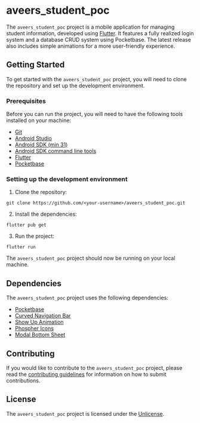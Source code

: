 # aveers_student_poc

The `aveers_student_poc` project is a mobile application for managing student information, developed using [Flutter](https://flutter.dev/). It features a fully realized login system and a database CRUD system using Pocketbase. The latest release also includes simple animations for a more user-friendly experience.

## Getting Started

To get started with the `aveers_student_poc` project, you will need to clone the repository and set up the development environment.

### Prerequisites

Before you can run the project, you will need to have the following tools installed on your machine:

- [Git](https://git-scm.com/)
- [Android Studio](https://developer.android.com/studio)
- [Android SDK (min 31)](https://developer.android.com/studio/releases/sdk)
- [Android SDK command line tools](https://developer.android.com/studio/command-line)
- [Flutter](https://flutter.dev/docs/get-started/install)
- [Pocketbase](https://pocketbase.com/)

### Setting up the development environment

1. Clone the repository:
```
git clone https://github.com/<your-username>/aveers_student_poc.git
```


2. Install the dependencies:
```
flutter pub get
```


3. Run the project:
```
flutter run
```


The `aveers_student_poc` project should now be running on your local machine.

## Dependencies

The `aveers_student_poc` project uses the following dependencies:

- [Pocketbase](https://pub.dev/packages/pocketbase)
- [Curved Navigation Bar](https://pub.dev/packages/curved_navigation_bar)
- [Show Up Animation](https://pub.dev/packages/show_up_animation)
- [Phospher Icons](https://pub.dev/packages/flutter_phosphor_icons)
- [Modal Bottom Sheet](https://pub.dev/packages/modal_bottom_sheet)


## Contributing

If you would like to contribute to the `aveers_student_poc` project, please read the [contributing guidelines](CONTRIBUTING.md) for information on how to submit contributions.

## License

The `aveers_student_poc` project is licensed under the [Unlicense](LICENSE.md).


